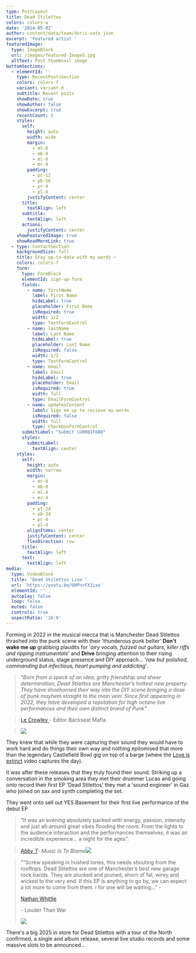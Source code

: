 ```yaml
---
type: PostLayout
title: Dead Stilettos
colors: colors-a
date: '2024-05-02'
author: content/data/team/doris-soto.json
excerpt: 'Featured artist '
featuredImage:
  type: ImageBlock
  url: /images/featured-Image5.jpg
  altText: Post thumbnail image
bottomSections:
  - elementId: ''
    type: RecentPostsSection
    colors: colors-f
    variant: variant-d
    subtitle: Recent posts
    showDate: true
    showAuthor: false
    showExcerpt: true
    recentCount: 2
    styles:
      self:
        height: auto
        width: wide
        margin:
          - mt-0
          - mb-0
          - ml-0
          - mr-0
        padding:
          - pt-12
          - pb-56
          - pr-4
          - pl-4
        justifyContent: center
      title:
        textAlign: left
      subtitle:
        textAlign: left
      actions:
        justifyContent: center
    showFeaturedImage: true
    showReadMoreLink: true
  - type: ContactSection
    backgroundSize: full
    title: Stay up-to-date with my words ✍️
    colors: colors-f
    form:
      type: FormBlock
      elementId: sign-up-form
      fields:
        - name: firstName
          label: First Name
          hideLabel: true
          placeholder: First Name
          isRequired: true
          width: 1/2
          type: TextFormControl
        - name: lastName
          label: Last Name
          hideLabel: true
          placeholder: Last Name
          isRequired: false
          width: 1/2
          type: TextFormControl
        - name: email
          label: Email
          hideLabel: true
          placeholder: Email
          isRequired: true
          width: full
          type: EmailFormControl
        - name: updatesConsent
          label: Sign me up to recieve my words
          isRequired: false
          width: full
          type: CheckboxFormControl
      submitLabel: "Submit \U0001F680"
      styles:
        submitLabel:
          textAlign: center
    styles:
      self:
        height: auto
        width: narrow
        margin:
          - mt-0
          - mb-0
          - ml-4
          - mr-4
        padding:
          - pt-24
          - pb-24
          - pr-4
          - pl-4
        alignItems: center
        justifyContent: center
        flexDirection: row
      title:
        textAlign: left
      text:
        textAlign: left
media:
  type: VideoBlock
  title: 'Dead Stilettos Live '
  url: 'https://youtu.be/UHPnrFX2ixo'
  elementId: ''
  autoplay: false
  loop: false
  muted: false
  controls: true
  aspectRatio: '16:9'
---
```

Forming in 2022 in the musical mecca that is Manchester Dead Stilettos thrashed into the punk scene with their 'thunderous punk belter' **Don't wake me up** grabbing plaudits for '*airy vocals, fuzzed out guitars, killer riffs and ripping instrumentals*' and **Drive** bringing attention to their rising underground status, stage presence and DIY approach... *'raw but polished, commanding but infectious, heart pumping and addicting*'.

> *"Born from a speck of an idea, gritty friendship and sheer determination, Dead Stilettos are Manchester’s hottest new property. They have shoehorned their way into the DIY scene bringing a dose of punk mayhem straight to the main vein.  Since first appearing in 2022, they have developed a reputation for high octane live performances and their own distinct brand of Punk"*

> [Le Crowley ](https://www.backseatmafia.com/author/lesacr/)- Editor Backseat Mafia

> ![](https://preview--hodrv2-5927b.stackbit.dev/images/bsm.png)

They knew that while they were capturing their sound they would have to work hard and do things their own way and nothing epitomised that more than the legendary Castlefield Bowl gig on top of a barge (where the [Love is extinct](https://www.youtube.com/watch?v=3K3wXoGO4wY) video captures the day).

It was after these releases that they truly found their sound. Striking up a conversation in the smoking area they met their drummer Lucas and going onto record their first EP 'Dead Stilettos' they met a 'sound engineer' in Gaz who joined on sax and synth completing the set.

They went onto sell out YES Basement for their first live performance of the debut EP

> “It was an evening absolutely packed with energy, passion, intensity and just all-around great vibes flooding the room. From the lights to the audience interaction and the performances themselves, it was an incredible experience... a night for the ages”.

> [*Abby T*](https://www.instagram.com/abs.tapp75/)*- Music Is To Blame*![](/images/mitb-removebg-preview.png)



> "“Screw speaking in hushed tones, this needs shouting from the rooftops. Dead Stilettos are one of Manchester’s best new garage rock bands. They are plucked and pruned, shorn of fat, wirey and wicked to the very end. If this EP is anything to go by, we can expect a lot more to come from them. I for one will be waiting…”
> \- 
>
> [Nathan Whittle ](https://louderthanwar.com/dead-stilettos-dead-stilettos-ep-review/)
>
> \- Louder Than War 
>
>
> ![](/images/Louder-Than-War-Logo-Black-Label-R.png)
>
>
>



There's a big 2025 in store for Dead Stilettos with a tour of the North confirmed, a single and album release, several live studio records and some massive slots to be announced...
